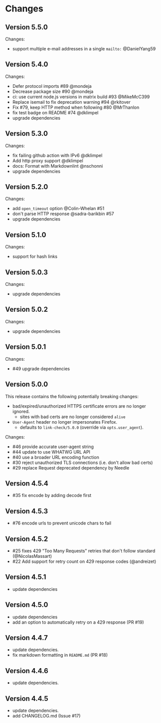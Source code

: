 # Changes

## Version 5.5.0

Changes:

* support multiple e-mail addresses in a single `mailto:` @DanielYang59

## Version 5.4.0

Changes:

* Defer protocol imports #89 @mondeja
* Decrease package size #90 @mondeja
* ci: use current node.js versions in matrix build #93 @MikeMcC399
* Replace isemail to fix deprecation warning #94 @rkitover
* Fix #79, keep HTTP method when following #80 @MrThanlon
* fix test badge on README #74 @dklimpel
* upgrade dependencies

## Version 5.3.0

Changes:

* fix failing github action with IPv6 @dklimpel
* Add http proxy support @dklimpel
* docs: Format with Markdownlint @nschonni
* upgrade dependencies

## Version 5.2.0

Changes:

* add `open_timeout` option @Colin-Whelan #51
* don't parse HTTP response @sadra-barikbin #57
* upgrade dependencies

## Version 5.1.0

Changes:

* support for hash links

## Version 5.0.3

Changes:

* upgrade dependencies

## Version 5.0.2

Changes:

* upgrade dependencies

## Version 5.0.1

Changes:

* #49 upgrade dependencies

## Version 5.0.0

This release contains the following potentially breaking changes:

* bad/expired/unauthorized HTTPS certificate errors are no longer ignored.
  * sites with bad certs are no longer considered `alive`
* `User-Agent` header no longer impersonates Firefox.
  * defaults to `link-check/5.0.0` (override via `opts.user_agent`).

Changes:

* #46 provide accurate user-agent string
* #44 update to use WHATWG URL API
* #40 use a broader URL encoding function
* #30 reject unauthorized TLS connections (i.e. don't allow bad certs)
* #29 replace Request deprecated dependency by Needle

## Version 4.5.4

* #35 fix encode by adding decode first

## Version 4.5.3

* #76 encode urls to prevent unicode chars to fail

## Version 4.5.2

* #25 fixes 429 "Too Many Requests" retries that don't follow standard (@NicolasMassart)
* #22 Add support for retry count on 429 response codes (@andreizet)

## Version 4.5.1

* update dependencies

## Version 4.5.0

* update dependencies
* add an option to automatically retry on a 429 response (PR #19)

## Version 4.4.7

* update dependencies.
* fix markdown formatting in `README.md` (PR #18)

## Version 4.4.6

* update dependencies.

## Version 4.4.5

* update dependencies.
* add CHANGELOG.md (Issue #17)
